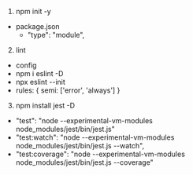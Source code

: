 1. npm init -y
  - package.json
    - "type": "module",
2. lint
 - config
  - npm i eslint -D
  - npx eslint --init
  - rules: {
    semi: ['error', 'always']
  }
3. npm install jest -D
  - "test": "node --experimental-vm-modules node_modules/jest/bin/jest.js"
  - "test:watch": "node --experimental-vm-modules node_modules/jest/bin/jest.js --watch",
  - "test:coverage": "node --experimental-vm-modules node_modules/jest/bin/jest.js --coverage"

